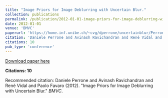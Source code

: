 ```yaml
---
title: "Image Priors for Image Deblurring with Uncertain Blur."
collection: publications
permalink: /publication/2012-01-01-image-priors-for-image-deblurring-with-uncertain-b
date: 2012-01-01
venue: 'BMVC'
paperurl: 'https://home.inf.unibe.ch/~cvg/dperrone/uncertainblur/PerroneEtalBMVC2012.pdf'
citation: 'Daniele Perrone and Avinash Ravichandran and René Vidal and Paolo Favaro (2012). &quot;Image Priors for Image Deblurring with Uncertain Blur.&quot; <i>BMVC</i>.'
citations: 10
pub_type: 'conference'
---
```


<a href='https://home.inf.unibe.ch/~cvg/dperrone/uncertainblur/PerroneEtalBMVC2012.pdf'>Download paper here</a>

**Citations: 10**

Recommended citation: Daniele Perrone and Avinash Ravichandran and René Vidal and Paolo Favaro (2012). "Image Priors for Image Deblurring with Uncertain Blur." <i>BMVC</i>.